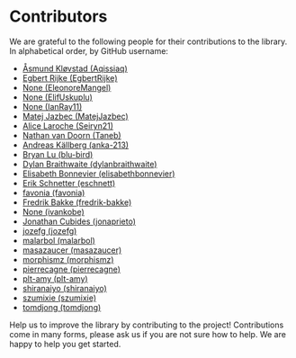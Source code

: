 
# Contributors

We are grateful to the following people for their contributions to
the library. In alphabetical order, by GitHub username:

- [Åsmund Kløvstad (Aqissiaq)](https://github.com/Aqissiaq)
- [Egbert Rijke (EgbertRijke)](https://github.com/EgbertRijke)
- [None (EleonoreMangel)](https://github.com/EleonoreMangel)
- [None (ElifUskuplu)](https://github.com/ElifUskuplu)
- [None (IanRay11)](https://github.com/IanRay11)
- [Matej Jazbec (MatejJazbec)](https://github.com/MatejJazbec)
- [Alice Laroche (Seiryn21)](https://github.com/Seiryn21)
- [Nathan van Doorn (Taneb)](https://github.com/Taneb)
- [Andreas Källberg (anka-213)](https://github.com/anka-213)
- [Bryan Lu (blu-bird)](https://github.com/blu-bird)
- [Dylan Braithwaite (dylanbraithwaite)](https://github.com/dylanbraithwaite)
- [Elisabeth Bonnevier (elisabethbonnevier)](https://github.com/elisabethbonnevier)
- [Erik Schnetter (eschnett)](https://github.com/eschnett)
- [favonia (favonia)](https://github.com/favonia)
- [Fredrik Bakke (fredrik-bakke)](https://github.com/fredrik-bakke)
- [None (ivankobe)](https://github.com/ivankobe)
- [Jonathan Cubides (jonaprieto)](https://github.com/jonaprieto)
- [jozefg (jozefg)](https://github.com/jozefg)
- [malarbol (malarbol)](https://github.com/malarbol)
- [masazaucer (masazaucer)](https://github.com/masazaucer)
- [morphismz (morphismz)](https://github.com/morphismz)
- [pierrecagne (pierrecagne)](https://github.com/pierrecagne)
- [plt-amy (plt-amy)](https://github.com/plt-amy)
- [shiranaiyo (shiranaiyo)](https://github.com/shiranaiyo)
- [szumixie (szumixie)](https://github.com/szumixie)
- [tomdjong (tomdjong)](https://github.com/tomdjong)

Help us to improve the library by contributing to the project!
Contributions come in many forms, please ask us if you are not sure
how to help. We are happy to help you get started.
